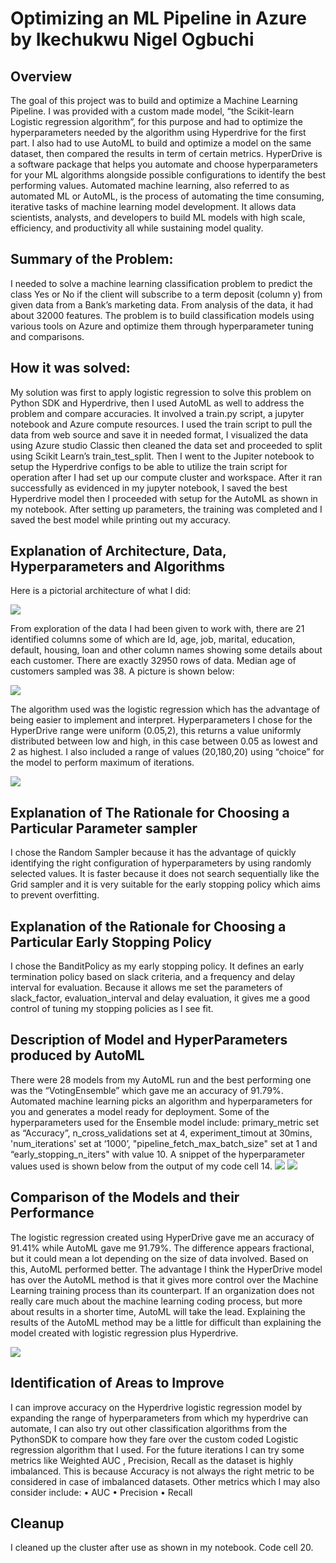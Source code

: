 # Optimizing an ML Pipeline in Azure by Ikechukwu Nigel Ogbuchi #

## Overview
The goal of this project was to build and optimize a Machine Learning Pipeline. I was provided with a custom made model, “the Scikit-learn Logistic regression algorithm”, for this purpose and had to optimize the hyperparameters needed by the algorithm using Hyperdrive for the first part. I also had to use AutoML to build and optimize a model on the same dataset, then compared the results in term of certain metrics.
HyperDrive is a software package that helps you automate and choose hyperparameters for your ML algorithms alongside possible configurations to identify the best performing values.
Automated machine learning, also referred to as automated ML or AutoML, is the process of automating the time consuming, iterative tasks of machine learning model development. It allows data scientists, analysts, and developers to build ML models with high scale, efficiency, and productivity all while sustaining model quality.


## Summary of the Problem:
I needed to solve a machine learning classification problem to predict the class Yes or No if the client will subscribe to a term deposit (column y) from given data from a Bank’s marketing data. From analysis of the data, it had about 32000 features. The problem is to build classification models using various tools on Azure and optimize them through hyperparameter tuning and comparisons.

## How it was solved:
My solution was first to apply logistic regression to solve this problem on Python SDK and Hyperdrive, then I used AutoML as well to address the problem and compare accuracies. It involved a train.py script, a jupyter notebook and Azure compute resources. I used the train script to pull the data from web source and save it in needed format, I visualized the data using Azure studio Classic then cleaned the data set and proceeded to split using Scikit Learn’s train_test_split. 
Then I went to the Jupiter notebook to setup the Hyperdrive configs to be able to utilize the train script for operation after I had set up our compute cluster and workspace.
After it ran successfully as evidenced in my jupyter notebook, I saved the best Hyperdrive model then I proceeded with setup for the AutoML as shown in my notebook. After setting up parameters, the training was completed and I saved the best model while printing out my accuracy.


## Explanation of Architecture, Data, Hyperparameters and Algorithms
Here is a pictorial architecture of what I did:

<img src="arch.png">
 
From exploration of the data I had been given to work with, there are 21 identified columns some of which are Id, age, job, marital, education, default, housing, loan and other column names showing some details about each customer. There are exactly 32950 rows of data. Median age of customers sampled was 38. A picture is shown below:
 
 <img src="viz.png">
 
The algorithm used was the logistic regression which has the advantage of being easier to implement and interpret.
Hyperparameters I chose for the HyperDrive range were uniform (0.05,2), this returns a value uniformly distributed between low and high, in this case between 0.05 as lowest and 2 as highest. I also included a range of values (20,180,20) using “choice” for the model to perform maximum of iterations.
 
 <img src="params.png">
 
## Explanation of The Rationale for Choosing a Particular Parameter sampler
I chose the Random Sampler because it has the advantage of quickly identifying the right configuration of hyperparameters by using randomly selected values. It is faster because it does not search sequentially like the Grid sampler and it is very suitable for the early stopping policy which aims to prevent overfitting. 

## Explanation of the Rationale for Choosing a Particular Early Stopping Policy
I chose the BanditPolicy as my early stopping policy. It defines an early termination policy based on slack criteria, and a frequency and delay interval for evaluation. Because it allows me set the parameters of slack_factor, evaluation_interval and delay evaluation, it gives me a good control of tuning my stopping policies as I see fit.


## Description of Model and HyperParameters produced by AutoML
There were 28 models from my AutoML run and the best performing one was the “VotingEnsemble” which gave me an accuracy of 91.79%. Automated machine learning picks an algorithm and hyperparameters for you and generates a model ready for deployment. Some of the hyperparameters used for the Ensemble model include: primary_metric set as “Accuracy”, n_cross_validations set at 4, experiment_timout at 30mins, 'num_iterations' set at ‘1000’, "pipeline_fetch_max_batch_size" set at 1 and “early_stopping_n_iters" with value 10.
A snippet of the hyperparameter values used is shown below from the output of my code cell 14.
<img src="hyperparams_automl.png">
 <img src="accu1.png">

## Comparison of the Models and their Performance
The logistic regression created using HyperDrive gave me an accuracy of 91.41% while AutoML gave me 91.79%. The difference appears fractional, but it could mean a lot depending on the size of data involved. Based on this, AutoML performed better. The advantage I think the HyperDrive model has over the AutoML method is that it gives more control over the Machine Learning training process than its counterpart. If an organization does not really care much about the machine learning coding process, but more about results in a shorter time, AutoML will take the lead. Explaining the results of the AutoML method may be a little for difficult than explaining the model created with logistic regression plus Hyperdrive.

<img src="accu2.png">
 
## Identification of Areas to Improve
I can improve accuracy on the Hyperdrive logistic regression model by expanding the range of hyperparameters from which my hyperdrive can automate, I can also try out other classification algorithms from the PythonSDK to compare how they fare over the custom coded Logistic regression algorithm that I used. For the future iterations I can try some metrics like Weighted AUC , Precision, Recall as the dataset is highly imbalanced. This is because Accuracy is not always the right metric to be considered in case of imbalanced datasets. Other metrics which I may also consider include:
•	AUC
•	Precision
•	Recall


## Cleanup
I cleaned up the cluster after use as shown in my notebook. Code cell 20.


